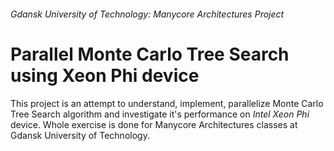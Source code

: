 ###### Gdansk University of Technology: Manycore Architectures Project

Parallel Monte Carlo Tree Search using Xeon Phi device
======

This project is an attempt to understand, implement, parallelize Monte Carlo Tree Search algorithm and investigate it's performance on _Intel Xeon Phi_ device. Whole exercise is done for Manycore Architectures classes at Gdansk University of Technology.
